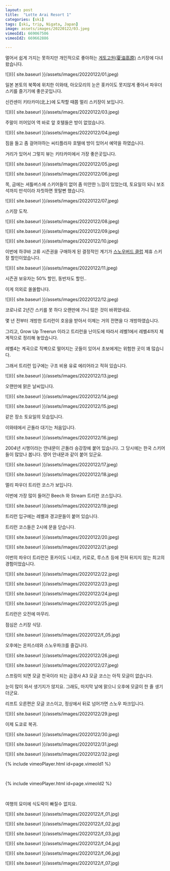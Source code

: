 ```yaml
---
layout: post
title:  "Lotte Arai Resort 1"
categories: [ski]
tags: [ski, trip, Nigata, Japan]
image: assets/images/20220122/03.jpeg
vimeoId1: 669067506
vimeoId2: 669662886

---
```


멀어서 쉽게 가지는 못하지만 개인적으로 좋아하는 [게토고원(夏油高原)][geto1] 스키장에 다녀왔습니다.

![]({{ site.baseurl }}/assets/images/20220122/01.jpeg)

일본 본토의 북쪽에 위치한 이와태, 아오모리의 눈은 홋카이도 못지않게 좋아서 파우더 스키를 즐기기에 좋은곳입니다.

신칸센이 키타카미(北上)에 도착할 때쯤 멀리 스키장이 보입니다. 

![]({{ site.baseurl }}/assets/images/20220122/03.jpeg)

주말이 끼어있어 역 바로 앞 호텔들은 방이 없었습니다. 

![]({{ site.baseurl }}/assets/images/20220122/04.jpeg)

짐을 들고 좀 걸어야하는 씨티플라자 호텔에 방이 있어서 예약을 하였습니다.

거리가 있어서 그렇지 뷰는 키타카미에서 가장 좋은곳입니다.

![]({{ site.baseurl }}/assets/images/20220122/05.jpeg)

![]({{ site.baseurl }}/assets/images/20220122/06.jpeg)

목, 금에는 셔틀버스에 스키어들이 없어 좀 미안한 느낌이 있었는데, 토요일이 되니 보조석까지 만석이라 자칫하면 못탈뻔 했습니다. 

![]({{ site.baseurl }}/assets/images/20220122/07.jpeg)

스키장 도착.

![]({{ site.baseurl }}/assets/images/20220122/08.jpeg)

![]({{ site.baseurl }}/assets/images/20220122/09.jpeg)

![]({{ site.baseurl }}/assets/images/20220122/10.jpeg)

이번에 하쿠바 고류 시즌권을 구매하게 된 결정적인 계기가 [스노우버드 클럽][snow1] 제휴 스키장 할인이었습니다.

![]({{ site.baseurl }}/assets/images/20220122/11.jpeg)

시즌권 보유자는 50% 할인, 동반자도 할인..

이게 의외로 쏠쏠합니다.

![]({{ site.baseurl }}/assets/images/20220122/12.jpeg)

코로나로 2년간 스키를 못 하다 오랜만에 가니 많은 것이 바뀌었네요.

몇 년 전부터 개방한 트리런이 호응을 받아서 이제는 거의 전면을 다 개방하였습니다. 

그리고, Grow Up Treerun 이라고 트리런을 난이도에 따라서 레벨1에서 레벨4까지 체계적으로 정리해 놓았습니다.

레벨4는 계곡으로 직벽으로 떨어지는 곳들이 있어서 초보에게는 위험한 곳이 꽤 많습니다.

그래서 트리런 입구에는 구조 비용 유료 에리어라고 적혀 있습니다.

![]({{ site.baseurl }}/assets/images/20220122/13.jpeg)

오랜만에 맑은 날씨입니다.

![]({{ site.baseurl }}/assets/images/20220122/14.jpeg) 

![]({{ site.baseurl }}/assets/images/20220122/15.jpeg)

같은 장소 토요일의 모습입니다.

이와테에서 곤돌라 대기는 처음입니다.

![]({{ site.baseurl }}/assets/images/20220122/16.jpeg)

2004년 시행이라는 안내문이 곤돌라 승강장에 붙어 있습니다. 그 당시에는 한국 스키어들이 많았나 봅니다.
영어 안내문과 같이 붙어 있군요.

![]({{ site.baseurl }}/assets/images/20220122/17.jpeg)

![]({{ site.baseurl }}/assets/images/20220122/18.jpeg)

멀리 파우더 트리런 코스가 보입니다.

이번에 가장 많이 들어간 Beech 와 Stream 트리런 코스입니다.

![]({{ site.baseurl }}/assets/images/20220122/19.jpeg)

트리런 입구에는 레벨과 경고문들이 붙어 있습니다.

트리런 코스들은 2시에 문을 닫습니다.

![]({{ site.baseurl }}/assets/images/20220122/20.jpeg)

![]({{ site.baseurl }}/assets/images/20220122/21.jpeg)

이번의 파우더 트리런은 홋카이도 니세코, 키로로, 루스츠 등에 전혀 뒤지지 않는 최고의 경험이었습니다.

![]({{ site.baseurl }}/assets/images/20220122/22.jpeg)

![]({{ site.baseurl }}/assets/images/20220122/23.jpeg)

![]({{ site.baseurl }}/assets/images/20220122/24.jpeg)

![]({{ site.baseurl }}/assets/images/20220122/25.jpeg)

트리런은 오전에 마무리.

점심은 스키장 식당.

![]({{ site.baseurl }}/assets/images/20220122/f_05.jpg)

오후에는 온피스테와 스노우파크를 즐깁니다.

![]({{ site.baseurl }}/assets/images/20220122/26.jpeg)

![]({{ site.baseurl }}/assets/images/20220122/27.jpeg)

스프링이 되면 모글 천국이라 되는 급경사 A3 모글 코스는 아직 모글이 없습니다.

눈이 많이 와서 생기지가 않지요. 그래도, 마지막 날에 맑으니 오후에 모글이 한 줄 생기더군요.

리프트 오른편은 모글 코스이고, 정상에서 뒤로 넘어가면 스노우 파크입니다.

![]({{ site.baseurl }}/assets/images/20220122/29.jpeg)

이제 도쿄로 복귀.

![]({{ site.baseurl }}/assets/images/20220122/30.jpeg)

![]({{ site.baseurl }}/assets/images/20220122/31.jpeg)

![]({{ site.baseurl }}/assets/images/20220122/32.jpeg)

{% include vimeoPlayer.html id=page.vimeoId1 %}

<br>

{% include vimeoPlayer.html id=page.vimeoId2 %}

<br>

여행의 묘미에 식도락이 빠질수 없지요.

![]({{ site.baseurl }}/assets/images/20220122/f_01.jpg)

![]({{ site.baseurl }}/assets/images/20220122/f_02.jpg)

![]({{ site.baseurl }}/assets/images/20220122/f_03.jpg)

![]({{ site.baseurl }}/assets/images/20220122/f_04.jpg)

![]({{ site.baseurl }}/assets/images/20220122/f_06.jpg)

![]({{ site.baseurl }}/assets/images/20220122/f_07.jpg)

[geto1]: www.getokogen.com 

[snow1]: snowbirdsclub.net